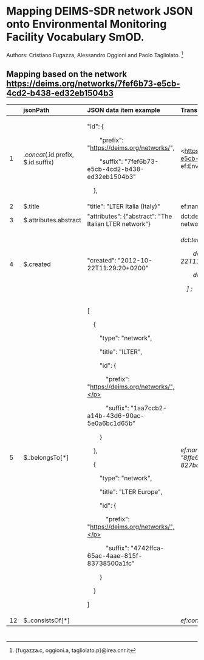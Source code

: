 # Mapping DEIMS-SDR network JSON onto Environmental Monitoring Facility Vocabulary SmOD.

Authors: Cristiano Fugazza, Alessandro Oggioni and Paolo Tagliolato. [^1]
[^1]: {fugazza.c, oggioni.a, tagliolato.p}@irea.cnr.it

## Mapping based on the network <https://deims.org/networks/7fef6b73-e5cb-4cd2-b438-ed32eb1504b3>

||**jsonPath**|**JSON data item example**|**Translation into SmOD** |**Notes**|
| :- | :- | :- | :- | :- |
|1|$.concat($.id.prefix, $.id.suffix)|<p>"id": {</p><p>`    `"prefix": "<https://deims.org/networks/>",</p><p>`    `"suffix": "7fef6b73-e5cb-4cd2-b438-ed32eb1504b3"</p><p>`  `},</p><p></p>|<<https://deims.org/networks/7fef6b73-e5cb-4cd2-b438-ed32eb1504b3>> a ef:EnvironmentalMonitoringNetwork||
|2|$.title|"title": "LTER Italia (Italy)"|ef:name "LTER Italia (Italy)"|-|
|3|$.attributes.abstract|"attributes": {"abstract": "The Italian LTER network"}|dct:description "The Italian LTER network"|-|
|4|$.created|"created": "2012-10-22T11:29:20+0200"|<p>*dct:temporal [ a dct:PeriodOfTime ;*</p><p>`    `*dcat:startDate "2012-10-22T11:29:20+0200"^^xsd:date ;*</p><p>`    `*dcat:endDate ""^^xsd:date ;*</p><p>`  `*] ;*</p>|ef:operationalActivityPeriod property is currently missing in SmOD|
|5|$..belongsTo[\*]|<p>[</p><p>`  `{</p><p>`    `"type": "network",</p><p>`    `"title": "ILTER",</p><p>`    `"id": {</p><p>`      `"prefix": "https://deims.org/networks/",</p><p>`      `"suffix": "1aa7ccb2-a14b-43d6-90ac-5e0a6bc1d65b"</p><p>`    `}</p><p>`  `},</p><p>`  `{</p><p>`    `"type": "network",</p><p>`    `"title": "LTER Europe",</p><p>`    `"id": {</p><p>`      `"prefix": "https://deims.org/networks/",</p><p>`      `"suffix": "4742ffca-65ac-4aae-815f-83738500a1fc"</p><p>`    `}</p><p>`  `}</p><p>]</p><p></p>|*ef:narrower <https://deims.org/ "8ffe6c61-5473-4e56-9a6e-827baad941e5> ;*||
|12|$..consistsOf[\*]||*ef:contains <> ;*|link to network(s)|
#
